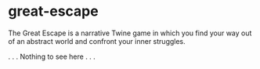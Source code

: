 # great-escape
The Great Escape is a narrative Twine game in which you find your way out of an abstract world and confront your inner struggles.


. . . Nothing to see here . . .
